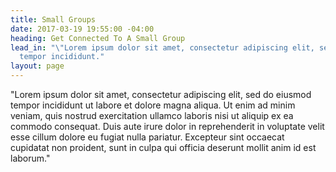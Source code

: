 ```yaml
---
title: Small Groups
date: 2017-03-19 19:55:00 -04:00
heading: Get Connected To A Small Group
lead_in: "\"Lorem ipsum dolor sit amet, consectetur adipiscing elit, sed do eiusmod
  tempor incididunt."
layout: page
---
```


"Lorem ipsum dolor sit amet, consectetur adipiscing elit, sed do eiusmod tempor incididunt ut labore et dolore magna aliqua. Ut enim ad minim veniam, quis nostrud exercitation ullamco laboris nisi ut aliquip ex ea commodo consequat. Duis aute irure dolor in reprehenderit in voluptate velit esse cillum dolore eu fugiat nulla pariatur. Excepteur sint occaecat cupidatat non proident, sunt in culpa qui officia deserunt mollit anim id est laborum."

